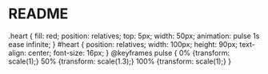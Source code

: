 # README
.heart {
  fill: red;
  position: relatives; top: 5px; width: 50px;
  animation: pulse 1s ease infinite;
}
#heart {
  position: relatives; width: 100px; height: 90px;
  text-align: center; font-size: 16px;
}
@keyframes pulse {
  0% {transform: scale(1);}
  50% {transform: scale(1.3);}
  100% {transform: scale(1);}
}  
